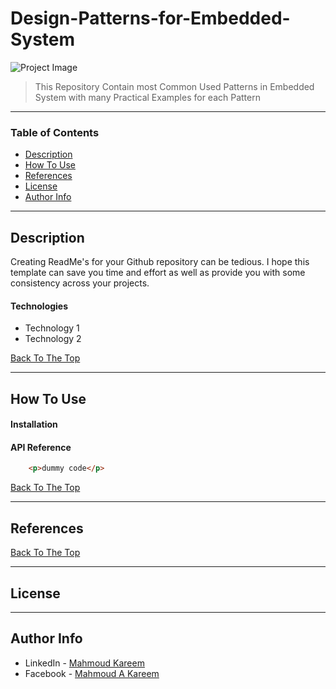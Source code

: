 # Design-Patterns-for-Embedded-System

![Project Image](project-image-url)



> This Repository Contain most Common Used Patterns in Embedded System with many Practical Examples for each Pattern

---

### Table of Contents

- [Description](#description)
- [How To Use](#how-to-use)
- [References](#references)
- [License](#license)
- [Author Info](#author-info)

---

## Description

Creating ReadMe's for your Github repository can be tedious.  I hope this template can save you time and effort as well as provide you with some consistency across your projects.

#### Technologies

- Technology 1
- Technology 2

[Back To The Top](#read-me-template)

---

## How To Use

#### Installation



#### API Reference

```html
    <p>dummy code</p>
```
[Back To The Top](#read-me-template)

---

## References
[Back To The Top](#read-me-template)

---

## License

---

## Author Info

- LinkedIn  - [Mahmoud Kareem](https://www.linkedin.com/in/mahmoud-kareem-804bab161/)
- Facebook  - [Mahmoud A Kareem](https://facebook.com/mkareem1)


